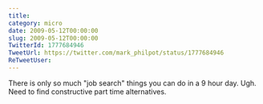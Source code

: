 ```yaml
---
title: 
category: micro
date: 2009-05-12T00:00:00
slug: 2009-05-12T00:00:00
TwitterId: 1777684946
TweetUrl: https://twitter.com/mark_philpot/status/1777684946
ReTweetUser: 
---
```


There is only so much "job search" things you can do in a 9 hour day. Ugh. Need to find constructive part time alternatives.